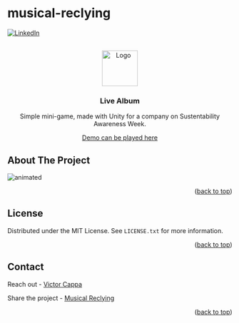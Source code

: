 # musical-reclying

<div id="top"></div>

[![LinkedIn][linkedin-shield]][linkedin-url]



<!-- PROJECT LOGO -->
 

<br />
<div align="center">
  <a href="https://github.com/victorcappa/musical-reclying">
    <img src="images/logo.png" alt="Logo" width="80" height="80">
  </a>

<h3 align="center">Live Album</h3>

  <p align="center">
Simple mini-game, made with Unity for a company on Sustentability Awareness Week.
    <br />

  </p>
 
 
 <a href="https://victorcappa.itch.io/mini-game-reciclagem" target="_blank">Demo can be played here<a/>
 
</div>



<!-- ABOUT THE PROJECT -->
## About The Project

 
<p align="left">
 
  <img src="https://user-images.githubusercontent.com/40408965/175422828-db4de5f6-9ba4-4154-808c-faf572fd809f.gif" alt="animated" />


</p>


<p align="right">(<a href="#top">back to top</a>)</p>


<!-- LICENSE -->
## License

Distributed under the MIT License. See `LICENSE.txt` for more information.

<p align="right">(<a href="#top">back to top</a>)</p>



<!-- CONTACT -->
## Contact

Reach out - [Victor Cappa](xrDev@victorcappa.com)

Share the project - [Musical Reclying](https://github.com/victorcappa/musical-reclying)

<p align="right">(<a href="#top">back to top</a>)</p>

[linkedin-shield]: https://img.shields.io/badge/-LinkedIn-black.svg?style=for-the-badge&logo=linkedin&colorB=555
[linkedin-url]: https://www.linkedin.com/in/victor-cappa-50839788/

